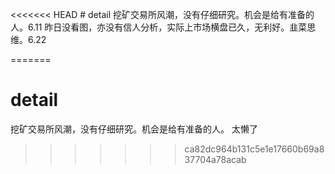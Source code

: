 <<<<<<< HEAD
﻿# detail
挖矿交易所风潮，没有仔细研究。机会是给有准备的人。6.11
昨日没看图，亦没有信人分析，实际上市场横盘已久，无利好。韭菜思维。6.22

=======
# detail
挖矿交易所风潮，没有仔细研究。机会是给有准备的人。
太懒了
>>>>>>> ca82dc964b131c5e1e17660b69a837704a78acab
